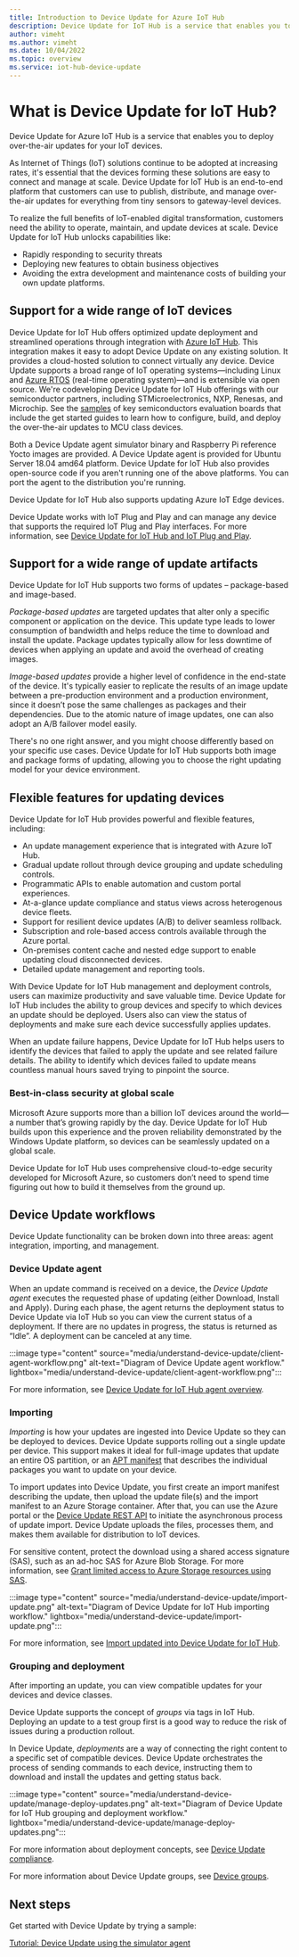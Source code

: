 ```yaml
---
title: Introduction to Device Update for Azure IoT Hub
description: Device Update for IoT Hub is a service that enables you to deploy over-the-air updates for your IoT devices.
author: vimeht
ms.author: vimeht
ms.date: 10/04/2022
ms.topic: overview
ms.service: iot-hub-device-update
---
```


# What is Device Update for IoT Hub?

Device Update for Azure IoT Hub is a service that enables you to deploy over-the-air updates for your IoT devices.

As Internet of Things (IoT) solutions continue to be adopted at increasing rates, it's essential that the devices forming these solutions are easy to connect and manage at scale. Device Update for IoT Hub is an end-to-end platform that customers can use to publish, distribute, and manage over-the-air updates for everything from tiny sensors to gateway-level devices.

To realize the full benefits of IoT-enabled digital transformation, customers need the ability to operate, maintain, and update devices at scale. Device Update for IoT Hub unlocks capabilities like:

* Rapidly responding to security threats
* Deploying new features to obtain business objectives
* Avoiding the extra development and maintenance costs of building your own update platforms.

## Support for a wide range of IoT devices

Device Update for IoT Hub offers optimized update deployment and streamlined operations through integration with [Azure IoT Hub](https://azure.microsoft.com/services/iot-hub/). This integration makes it easy to adopt Device Update on any existing solution. It provides a cloud-hosted solution to connect virtually any device. Device Update supports a broad range of IoT operating systems—including Linux and [Azure RTOS](https://azure.microsoft.com/services/rtos/) (real-time operating system)—and is extensible via open source. We're codeveloping Device Update for IoT Hub offerings with our semiconductor partners, including STMicroelectronics, NXP, Renesas, and Microchip. See the [samples](https://github.com/azure-rtos/samples/tree/PublicPreview/ADU) of key semiconductors evaluation boards that include the get started guides to learn how to configure, build, and deploy the over-the-air updates to MCU class devices.

Both a Device Update agent simulator binary and Raspberry Pi reference Yocto images are provided.
A Device Update agent is provided for Ubuntu Server 18.04 amd64 platform. Device Update for IoT Hub also provides open-source code if you aren't
running one of the above platforms. You can port the agent to the distribution you're running.

Device Update for IoT Hub also supports updating Azure IoT Edge devices.

Device Update works with IoT Plug and Play and can manage any device that supports the required IoT Plug and Play interfaces. For more information, see [Device Update for IoT Hub and IoT Plug and Play](device-update-plug-and-play.md).

## Support for a wide range of update artifacts

Device Update for IoT Hub supports two forms of updates – package-based and image-based.

*Package-based updates* are targeted updates that alter only a specific component or application on the device. This update type leads to lower consumption of bandwidth and helps reduce the time to download and install the update. Package updates typically allow for less downtime of devices when applying an update and avoid the overhead of creating images.

*Image-based updates* provide a higher level of confidence in the end-state of the device. It's typically easier to replicate the results of an image update between a pre-production environment and a production environment, since it doesn’t pose the same challenges as packages and their dependencies. Due to the atomic nature of image updates, one can also adopt an A/B failover model easily.

There's no one right answer, and you might choose differently based on your specific use cases. Device Update for IoT Hub supports both image and package forms of updating, allowing you to choose the right updating model for your device environment.

## Flexible features for updating devices

Device Update for IoT Hub provides powerful and flexible features, including:

* An update management experience that is integrated with Azure IoT Hub.
* Gradual update rollout through device grouping and update scheduling controls.
* Programmatic APIs to enable automation and custom portal experiences.
* At-a-glance update compliance and status views across heterogenous device fleets.
* Support for resilient device updates (A/B) to deliver seamless rollback.
* Subscription and role-based access controls available through the Azure portal.
* On-premises content cache and nested edge support to enable updating cloud disconnected devices.
* Detailed update management and reporting tools.

With Device Update for IoT Hub management and deployment controls, users can maximize productivity and save valuable time. Device Update for IoT Hub includes the ability to group devices and specify to which devices an update should be deployed. Users also can view the status of deployments and make sure each device successfully applies updates.

When an update failure happens, Device Update for IoT Hub helps users to identify the devices that failed to apply the update and see related failure details. The ability to identify which devices failed to update means countless manual hours saved trying to pinpoint the source.

### Best-in-class security at global scale

Microsoft Azure supports more than a billion IoT devices around the world—a number that’s growing rapidly by the day. Device Update for IoT Hub builds upon this experience and the proven reliability demonstrated by the Windows Update platform, so devices can be seamlessly updated on a global scale.

Device Update for IoT Hub uses comprehensive cloud-to-edge security developed for Microsoft Azure, so customers don’t need to spend time figuring out how to build it themselves from the ground up.

## Device Update workflows

Device Update functionality can be broken down into three areas: agent integration, importing, and management.

### Device Update agent

When an update command is received on a device, the *Device Update agent* executes the requested phase of updating (either Download, Install and Apply). During each phase, the agent returns the deployment status to Device Update via IoT Hub so you can view the current status of a deployment. If there are no updates in progress, the status is returned as “Idle”. A deployment can be canceled at any time.

:::image type="content" source="media/understand-device-update/client-agent-workflow.png" alt-text="Diagram of Device Update agent workflow." lightbox="media/understand-device-update/client-agent-workflow.png":::

For more information, see [Device Update for IoT Hub agent overview](device-update-agent-overview.md).

### Importing

*Importing* is how your updates are ingested into Device Update so they can be deployed to devices. Device Update supports rolling out a single update per device. This support makes it ideal for full-image updates that update an entire OS partition, or an [APT manifest](device-update-apt-manifest.md) that describes the individual packages you want to update on your device.

To import updates into Device Update, you first create an import manifest describing the update, then upload the update file(s) and the import manifest to an Azure Storage container. After that, you can use the Azure portal or the [Device Update REST API](/rest/api/deviceupdate/) to initiate the asynchronous process of update import. Device Update uploads the files, processes them, and makes them available for distribution to IoT devices.

For sensitive content, protect the download using a shared access signature (SAS), such as an ad-hoc SAS for Azure Blob Storage. For more information, see [Grant limited access to Azure Storage resources using SAS](../storage/common/storage-sas-overview.md).

:::image type="content" source="media/understand-device-update/import-update.png" alt-text="Diagram of Device Update for IoT Hub importing workflow." lightbox="media/understand-device-update/import-update.png":::

For more information, see [Import updated into Device Update for IoT Hub](import-concepts.md).

### Grouping and deployment

After importing an update, you can view compatible updates for your devices and device
classes.

Device Update supports the concept of *groups* via tags in IoT Hub. Deploying an update to a test group first is a good way to reduce the risk of issues during a production rollout.

In Device Update, *deployments* are a way of connecting the
right content to a specific set of compatible devices. Device Update orchestrates the process of sending commands to each device, instructing them to download and install the updates and getting status back.

:::image type="content" source="media/understand-device-update/manage-deploy-updates.png" alt-text="Diagram of Device Update for IoT Hub grouping and deployment workflow." lightbox="media/understand-device-update/manage-deploy-updates.png":::

For more information about deployment concepts, see [Device Update compliance](device-update-compliance.md).

For more information about Device Update groups, see [Device groups](device-update-groups.md).

## Next steps

Get started with Device Update by trying a sample:

[Tutorial: Device Update using the simulator agent](device-update-simulator.md)